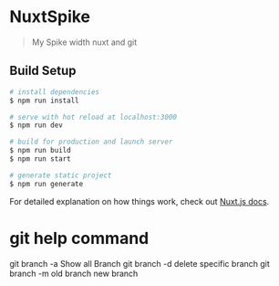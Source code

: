 # NuxtSpike

> My Spike width nuxt and git

## Build Setup

``` bash
# install dependencies
$ npm run install

# serve with hot reload at localhost:3000
$ npm run dev

# build for production and launch server
$ npm run build
$ npm run start

# generate static project
$ npm run generate
```

For detailed explanation on how things work, check out [Nuxt.js docs](https://nuxtjs.org).

# git help command

git branch -a Show all Branch
git branch -d delete specific branch
git branch -m old branch new branch